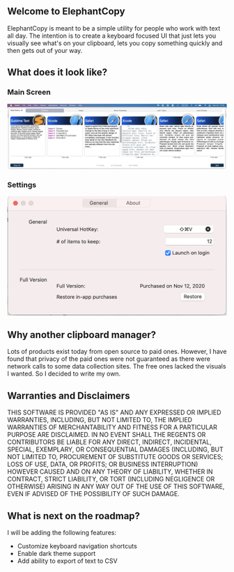 ## Welcome to ElephantCopy

ElephantCopy is meant to be a simple utility for people who work with text all day. The intention is to create a keyboard focused UI that just lets you visually see what's on your clipboard, lets you copy something quickly and then gets out of your way. 

## What does it look like?

### Main Screen
![](mainScreen.png?raw=true)

### Settings
![](preferences.png?raw=true)

## Why another clipboard manager?

Lots of products exist today from open source to paid ones. However, I have found that privacy of the paid ones were not guaranteed as there were network calls to some data collection sites. The free ones lacked the visuals I wanted. So I decided to write my own. 


## Warranties and Disclaimers
THIS SOFTWARE IS PROVIDED "AS IS" AND ANY EXPRESSED OR IMPLIED WARRANTIES, INCLUDING, BUT NOT LIMITED TO, THE IMPLIED WARRANTIES OF MERCHANTABILITY AND FITNESS FOR A PARTICULAR PURPOSE ARE DISCLAIMED. IN NO EVENT SHALL THE REGENTS OR CONTRIBUTORS BE LIABLE FOR ANY DIRECT, INDIRECT, INCIDENTAL, SPECIAL, EXEMPLARY, OR CONSEQUENTIAL DAMAGES (INCLUDING, BUT NOT LIMITED TO, PROCUREMENT OF SUBSTITUTE GOODS OR SERVICES; LOSS OF USE, DATA, OR PROFITS; OR BUSINESS INTERRUPTION)
HOWEVER CAUSED AND ON ANY THEORY OF LIABILITY, WHETHER IN CONTRACT, STRICT LIABILITY, OR TORT (INCLUDING NEGLIGENCE OR OTHERWISE) ARISING IN ANY WAY OUT OF THE USE OF THIS SOFTWARE, EVEN IF ADVISED OF THE POSSIBILITY OF SUCH DAMAGE.

## What is next on the roadmap?

I will be adding the following features: 
- Customize keyboard navigation shortcuts
- Enable dark theme support
- Add ability to export of text to CSV



